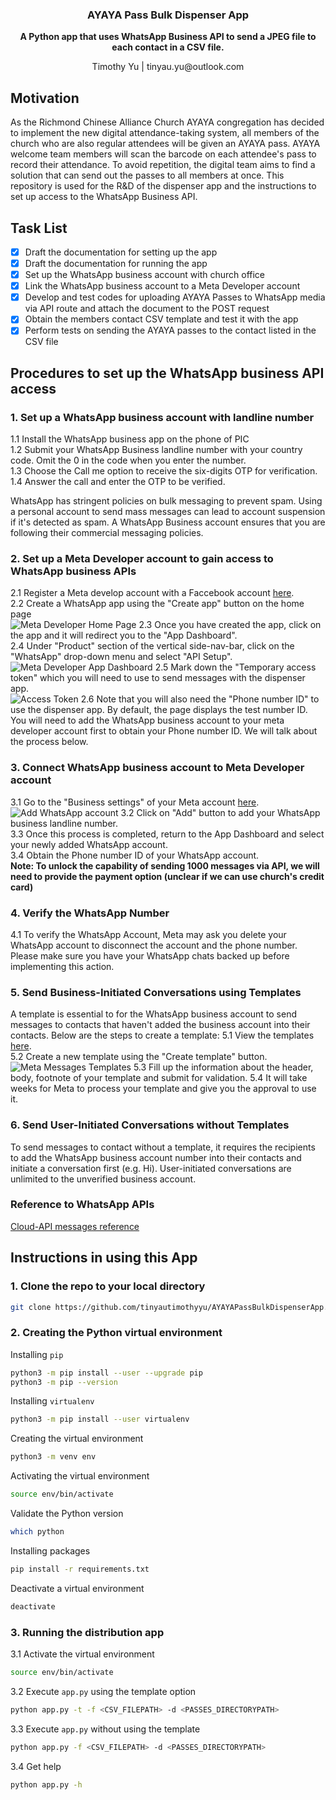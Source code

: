 <div align="center">
  <h3 align="center">AYAYA Pass Bulk Dispenser App</h3>

  <p align="center">
    <strong>A Python app that uses WhatsApp Business API to send a JPEG file to each contact in a CSV file.</strong>
  </p>
  <p align="center">
    Timothy Yu | tinyau.yu@outlook.com
  </p>
</div>

## Motivation

As the Richmond Chinese Alliance Church AYAYA congregation has decided to implement the new digital attendance-taking system, all members of the church who are also regular attendees will be given an AYAYA pass. AYAYA welcome team members will scan the barcode on each attendee's pass to record their attendance. To avoid repetition, the digital team aims to find a solution that can send out the passes to all members at once. This repository is used for the R&D of the dispenser app and the instructions to set up access to the WhatsApp Business API.

## Task List

- [x] Draft the documentation for setting up the app
- [x] Draft the documentation for running the app
- [x] Set up the WhatsApp business account with church office
- [x] Link the WhatsApp business account to a Meta Developer account
- [x] Develop and test codes for uploading AYAYA Passes to WhatsApp media via API route and attach the document to the POST request
- [x] Obtain the members contact CSV template and test it with the app
- [x] Perform tests on sending the AYAYA passes to the contact listed in the CSV file 
 
## Procedures to set up the WhatsApp business API access

### 1. Set up a WhatsApp business account with landline number
1.1 Install the WhatsApp business app on the phone of PIC<br>
1.2 Submit your WhatsApp Business landline number with your country code. Omit the 0 in the code when you enter the number.<br>
1.3 Choose the Call me option to receive the six-digits OTP for verification.<br>
1.4 Answer the call and enter the OTP to be verified.<br>

WhatsApp has stringent policies on bulk messaging to prevent spam. Using a personal account to send mass messages can lead to account suspension if it's detected as spam. A WhatsApp Business account ensures that you are following their commercial messaging policies.

### 2. Set up a Meta Developer account to gain access to WhatsApp business APIs
2.1 Register a Meta develop account with a Faccebook account <a href="https://developers.facebook.com/apps">here</a>.<br>
2.2 Create a WhatsApp app using the "Create app" button on the home page<br>
![Meta Developer Home Page](/screenshots/meta_developer_home.png)
2.3 Once you have created the app, click on the app and it will redirect you to the "App Dashboard".<br>
2.4 Under "Product" section of the vertical side-nav-bar, click on the "WhatsApp" drop-down menu and select "API Setup".<br>
![Meta Developer App Dashboard](/screenshots/meta_app_dashboard.png)
2.5 Mark down the "Temporary access token" which you will need to use to send messages with the dispenser app.<br>
![Access Token](/screenshots/meta_app_access_token.png)
2.6 Note that you will also need the "Phone number ID" to use the dispenser app. By default, the page displays the test number ID. You will need to add the WhatsApp business account to your meta developer account first to obtain your Phone number ID. We will talk about the process below.<br>

### 3. Connect WhatsApp business account to Meta Developer account
3.1 Go to the "Business settings" of your Meta account <a href="https://business.facebook.com/settings/whatsapp-business-accounts/105108609339228?business_id=862046257503790">here</a>.<br>
![Add WhatsApp account](/screenshots/meta_add_account.png)
3.2 Click on "Add" button to add your WhatsApp business landline number.<br>
3.3 Once this process is completed, return to the App Dashboard and select your newly added WhatsApp account.<br>
3.4 Obtain the Phone number ID of your WhatsApp account.<br>
**Note: To unlock the capability of sending 1000 messages via API, we will need to provide the payment option (unclear if we can use church's credit card)**

### 4. Verify the WhatsApp Number
4.1 To verify the WhatsApp Account, Meta may ask you delete your WhatsApp account to disconnect the account and the phone number. Please make sure you have your WhatsApp chats backed up before implementing this action.

### 5. Send Business-Initiated Conversations using Templates
A template is essential to for the WhatsApp business account to send messages to contacts that haven't added the business account into their contacts. Below are the steps to create a template:
5.1 View the templates <a href="https://business.facebook.com/wa/manage/message-templates/?business_id=862046257503790&waba_id=105108609339228">here</a>.<br>
5.2 Create a new template using the "Create template" button.
![Meta Messages Templates](/screenshots/meta_templates.png)
5.3 Fill up the information about the header, body, footnote of your template and submit for validation.
5.4 It will take weeks for Meta to process your template and give you the approval to use it.

### 6. Send User-Initiated Conversations without Templates
To send messages to contact without a template, it requires the recipients to add the WhatsApp business account number into their contacts and initiate a conversation first (e.g. Hi). User-initiated conversations are unlimited to the unverified business account.

### Reference to WhatsApp APIs
<a href="https://developers.facebook.com/docs/whatsapp/cloud-api/reference/messages#messages">Cloud-API messages reference</a>

## Instructions in using this App

### 1. Clone the repo to your local directory
```sh
git clone https://github.com/tinyautimothyyu/AYAYAPassBulkDispenserApp.git
```

### 2. Creating the Python virtual environment
Installing `pip`
```sh
python3 -m pip install --user --upgrade pip
python3 -m pip --version
```
Installing `virtualenv`
```sh
python3 -m pip install --user virtualenv
```
Creating the virtual environment
```sh
python3 -m venv env
```
Activating the virtual environment
```sh
source env/bin/activate
```
Validate the Python version
```sh
which python
```
Installing packages
```sh
pip install -r requirements.txt
```
Deactivate a virtual environment
```sh
deactivate
```

### 3. Running the distribution app
3.1 Activate the virtual environment
```sh
source env/bin/activate
```
3.2 Execute `app.py` using the template option
```sh
python app.py -t -f <CSV_FILEPATH> -d <PASSES_DIRECTORYPATH>
```
3.3 Execute `app.py` without using the template
```sh
python app.py -f <CSV_FILEPATH> -d <PASSES_DIRECTORYPATH>
```
3.4 Get help
```sh
python app.py -h
```


